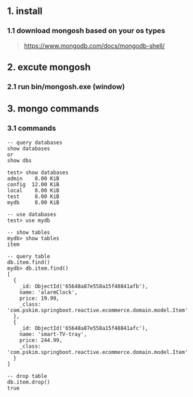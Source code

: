 
## 1. install 
### 1.1 download mongosh based on your os types
> https://www.mongodb.com/docs/mongodb-shell/

## 2. excute mongosh 
### 2.1 run bin/mongosh.exe (window)

## 3. mongo commands 
### 3.1 commands 
```mysql-sql
-- query databases 
show databases
or 
show dbs  

test> show databases
admin    8.00 KiB
config  12.00 KiB
local    8.00 KiB
test     8.00 KiB
mydb     8.00 KiB

-- use databases
test> use mydb

-- show tables
mydb> show tables 
item

-- query table
db.item.find()
mydb> db.item.find()
[
  {
    _id: ObjectId('65648a87e558a15f48841afb'),
    name: 'alarmClock',
    price: 19.99,
    _class: 'com.pskim.springboot.reactive.ecommerce.domain.model.Item'
  },
  {
    _id: ObjectId('65648a87e558a15f48841afc'),
    name: 'smart-TV-tray',
    price: 244.99,
    _class: 'com.pskim.springboot.reactive.ecommerce.domain.model.Item'
  }
]

-- drop table 
db.item.drop()
true
```
